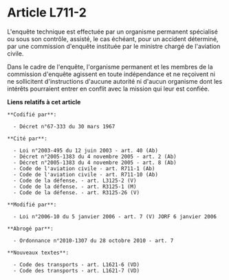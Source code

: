 # Article L711-2

L'enquête technique est effectuée par un organisme permanent spécialisé ou sous son contrôle, assisté, le cas échéant, pour
un accident déterminé, par une commission d'enquête instituée par le ministre chargé de l'aviation civile.

Dans le cadre de l'enquête, l'organisme permanent et les membres de la commission d'enquête agissent en toute indépendance et
ne reçoivent ni ne sollicitent d'instructions d'aucune autorité ni d'aucun organisme dont les intérêts pourraient entrer en
conflit avec la mission qui leur est confiée.

**Liens relatifs à cet article**

	**Codifié par**:

	  - Décret n°67-333 du 30 mars 1967

	**Cité par**:

	  - Loi n°2003-495 du 12 juin 2003 - art. 40 (Ab)
	  - Décret n°2005-1383 du 4 novembre 2005 - art. 2 (Ab)
	  - Décret n°2005-1383 du 4 novembre 2005 - art. 8 (Ab)
	  - Code de l'aviation civile - art. R711-1 (Ab)
	  - Code de l'aviation civile - art. R711-10 (Ab)
	  - Code de la défense. - art. L3125-2 (V)
	  - Code de la défense. - art. R3125-1 (M)
	  - Code de la défense. - art. R3125-26 (V)

	**Modifié par**:

	  - Loi n°2006-10 du 5 janvier 2006 - art. 7 (V) JORF 6 janvier 2006

	**Abrogé par**:

	  - Ordonnance n°2010-1307 du 28 octobre 2010 - art. 7

	**Nouveaux textes**:

	  - Code des transports - art. L1621-6 (VD)
	  - Code des transports - art. L1621-7 (VD)
